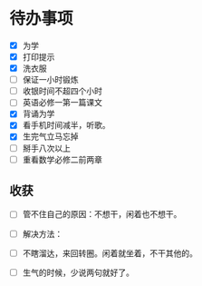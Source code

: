 # 待办事项
- [x] 为学
- [x] 打印提示
- [x] 洗衣服
- [ ] 保证一小时锻炼
- [ ] 收银时间不超四个小时
- [ ] 英语必修一第一篇课文
- [x] 背诵为学
- [x] 看手机时间减半，听歌。
- [x] 生完气立马忘掉
- [ ] 掰手八次以上
- [ ] 重看数学必修二前两章
## 收获
- [ ] 管不住自己的原因：不想干，闲着也不想干。
- [ ] 解决方法：
- [ ] 不瞎溜达，来回转圈。闲着就坐着，不干其他的。
- [ ] 生气的时候，少说两句就好了。

